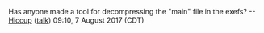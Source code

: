 Has anyone made a tool for decompressing the "main" file in the exefs?
--[Hiccup](User:Hiccup "wikilink")
([talk](User%20talk:Hiccup.md "wikilink")) 09:10, 7 August 2017 (CDT)
